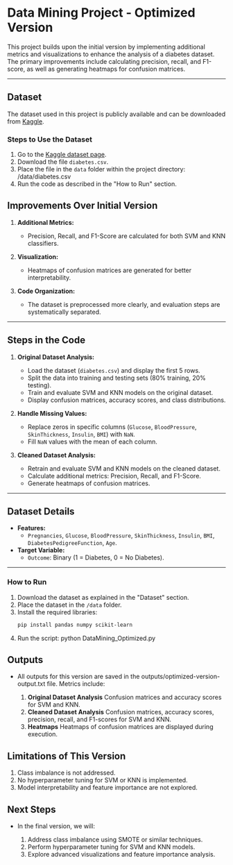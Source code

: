 # Data Mining Project - Optimized Version

This project builds upon the initial version by implementing additional metrics and visualizations to enhance the analysis of a diabetes dataset. The primary improvements include calculating precision, recall, and F1-score, as well as generating heatmaps for confusion matrices.

---

## Dataset

The dataset used in this project is publicly available and can be downloaded from [Kaggle](https://www.kaggle.com/datasets/saurabh00007/diabetescsv).

### Steps to Use the Dataset
1. Go to the [Kaggle dataset page](https://www.kaggle.com/datasets/saurabh00007/diabetescsv).
2. Download the file `diabetes.csv`.
3. Place the file in the `data` folder within the project directory: /data/diabetes.csv
4. Run the code as described in the "How to Run" section.


## Improvements Over Initial Version

1. **Additional Metrics:**
   - Precision, Recall, and F1-Score are calculated for both SVM and KNN classifiers.

2. **Visualization:**
   - Heatmaps of confusion matrices are generated for better interpretability.

3. **Code Organization:**
   - The dataset is preprocessed more clearly, and evaluation steps are systematically separated.

---

## Steps in the Code

1. **Original Dataset Analysis:**
   - Load the dataset (`diabetes.csv`) and display the first 5 rows.
   - Split the data into training and testing sets (80% training, 20% testing).
   - Train and evaluate SVM and KNN models on the original dataset.
   - Display confusion matrices, accuracy scores, and class distributions.

2. **Handle Missing Values:**
   - Replace zeros in specific columns (`Glucose`, `BloodPressure`, `SkinThickness`, `Insulin`, `BMI`) with `NaN`.
   - Fill `NaN` values with the mean of each column.

3. **Cleaned Dataset Analysis:**
   - Retrain and evaluate SVM and KNN models on the cleaned dataset.
   - Calculate additional metrics: Precision, Recall, and F1-Score.
   - Generate heatmaps of confusion matrices.

---

## Dataset Details

- **Features:**
  - `Pregnancies`, `Glucose`, `BloodPressure`, `SkinThickness`, `Insulin`, `BMI`, `DiabetesPedigreeFunction`, `Age`.
- **Target Variable:**
  - `Outcome`: Binary (1 = Diabetes, 0 = No Diabetes).

---

### How to Run

1. Download the dataset as explained in the "Dataset" section.
2. Place the dataset in the `/data` folder.
3. Install the required libraries:
   ```bash
   pip install pandas numpy scikit-learn

4. Run the script:
   python DataMining_Optimized.py


## Outputs
- All outputs for this version are saved in the outputs/optimized-version-output.txt file. Metrics include:

  1. **Original Dataset Analysis**
  Confusion matrices and accuracy scores for SVM and KNN.
  2. **Cleaned Dataset Analysis**
  Confusion matrices, accuracy scores, precision, recall, and F1-scores for SVM and KNN.
  3. **Heatmaps**
  Heatmaps of confusion matrices are displayed during execution.


## Limitations of This Version
  1. Class imbalance is not addressed.
  2. No hyperparameter tuning for SVM or KNN is implemented.
  3. Model interpretability and feature importance are not explored.


## Next Steps
- In the final version, we will:

  1. Address class imbalance using SMOTE or similar techniques.
  2. Perform hyperparameter tuning for SVM and KNN models.
  3. Explore advanced visualizations and feature importance analysis.   

   

